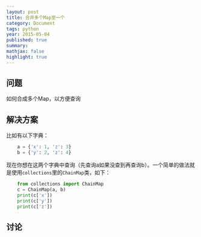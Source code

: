 ```yaml
---
layout: post
title: 合并多个Map至一个
category: Document
tags: python
year: 2015-05-04
published: true
summary: 
mathjax: false
highlight: true
---
```


## 问题

如何合成多个Map，以方便查询

## 解决方案

比如有以下字典：

```python
    a = {'x': 1, 'z': 3}
    b = {'y': 2, 'z': 4}
```

现在你想在这两个字典中查询（先查询a如果没查到再查询b）。一个简单的做法就是使用`collections`里的`ChainMap`类，如下：

```python
    from collections import ChainMap
    c = ChainMap(a, b)
    print(c['x'])
    print(c['y'])
    print(c['z'])
```

## 讨论
